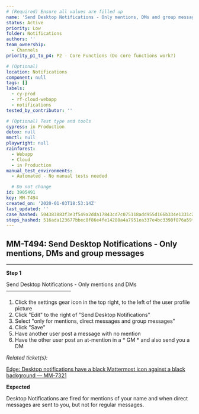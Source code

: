 ```yaml
---
# (Required) Ensure all values are filled up
name: 'Send Desktop Notifications - Only mentions, DMs and group messages'
status: Active
priority: Low
folder: Notifications
authors: ''
team_ownership:
  - Channels
priority_p1_to_p4: P2 - Core Functions (Do core functions work?)

# (Optional)
location: Notifications
component: null
tags: []
labels:
  - cy-prod
  - rf-cloud-webapp
  - notifications
tested_by_contributor: ''

# (Optional) Test type and tools
cypress: in Production
detox: null
mmctl: null
playwright: null
rainforest:
  - Webapp
  - Cloud
  - in Production
manual_test_environments:
  - Automated - No manual tests needed

  # Do not change
id: 3905491
key: MM-T494
created_on: '2020-01-03T18:53:14Z'
last_updated: ''
case_hashed: 504383883f3e3f549a2dda17843cd7c075118add955d166b334e1331c2614e679def8a89699c4be52d18819f23ef3db1
steps_hashed: 516ada123677bbec8f86e4fe14288a4a7951ea337e4bc3398f876a59f920c51ab871b835ab20282a98053a43be636e73
---
```


<!-- (Auto-generated) Based on frontmatter's "key" and "name" -->

## MM-T494: Send Desktop Notifications - Only mentions, DMs and group messages

---

**Step 1**

Send Desktop Notifications - Only mentions and DMs\
–––––––––––––––––––––––––

1. Click the settings gear icon in the top right, to the left of the user profile picture
2. Click "Edit" to the right of "Send Desktop Notifications"
3. Select "only for mentions, direct messages and group messages"
4. Click "Save"
5. Have another user post a message with no mention
6. Have the other user post an at-mention in a \* GM \* and also send you a DM

_Related ticket(s):_

[Edge: Desktop notifications have a black Mattermost icon against a black background — MM-7321](https://mattermost.atlassian.net/browse/MM-7321)

**Expected**

Desktop Notifications are fired for mentions of your name and when direct messages are sent to you, but not for regular messages.
